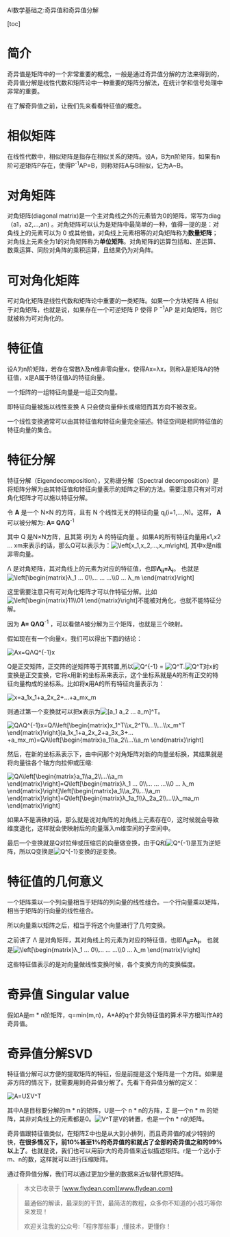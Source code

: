 AI数学基础之:奇异值和奇异值分解

[toc]

# 简介

奇异值是矩阵中的一个非常重要的概念，一般是通过奇异值分解的方法来得到的，奇异值分解是线性代数和矩阵论中一种重要的矩阵分解法，在统计学和信号处理中非常的重要。

在了解奇异值之前，让我们先来看看特征值的概念。

# 相似矩阵

在线性代数中，相似矩阵是指存在相似关系的矩阵。设A，B为n阶矩阵，如果有n阶可逆矩阵P存在，使得P<sup>-1</sup>AP=B，则称矩阵A与B相似，记为A~B。

# 对角矩阵

对角矩阵(diagonal matrix)是一个主对角线之外的元素皆为0的矩阵，常写为diag（a1，a2,...,an) 。对角矩阵可以认为是矩阵中最简单的一种，值得一提的是：对角线上的元素可以为 0 或其他值，对角线上元素相等的对角矩阵称为**数量矩阵**；对角线上元素全为1的对角矩阵称为**单位矩阵**。对角矩阵的运算包括和、差运算、数乘运算、同阶对角阵的乘积运算，且结果仍为对角阵。

# 可对角化矩阵

可对角化矩阵是线性代数和矩阵论中重要的一类矩阵。如果一个方块矩阵 A 相似于对角矩阵，也就是说，如果存在一个可逆矩阵 P 使得 P <sup>−1</sup>AP 是对角矩阵，则它就被称为可对角化的。

# 特征值

设A为n阶矩阵，若存在常数λ及n维非零向量x，使得Ax=λx，则称λ是矩阵A的特征值，x是A属于特征值λ的特征向量。 

一个矩阵的一组特征向量是一组正交向量。

即特征向量被施以线性变换 A 只会使向量伸长或缩短而其方向不被改变。

一个线性变换通常可以由其特征值和特征向量完全描述。特征空间是相同特征值的特征向量的集合。

# 特征分解

特征分解（Eigendecomposition），又称谱分解（Spectral decomposition）是将矩阵分解为由其特征值和特征向量表示的矩阵之积的方法。需要注意只有对可对角化矩阵才可以施以特征分解。

令 **A** 是一个 N×N 的方阵，且有 N 个线性无关的特征向量 q<sub>i</sub>(i=1,…,N)。这样， **A** 可以被分解为: **A= QΛQ**<sup>-1</sup>

其中 Q 是N×N方阵，且其第 i列为 A 的特征向量 。如果A的所有特征向量用x1,x2 … xm来表示的话，那么Q可以表示为：<img src="https://www.zhihu.com/equation?tex=\left[x_1,x_2,…,x_m\right]" alt="\left[x_1,x_2,…,x_m\right]" class="ee_img tr_noresize" eeimg="1">, 其中x是n维非零向量。

 Λ 是对角矩阵，其对角线上的元素为对应的特征值，也即**Λ<sub>ii</sub>=λ<sub>i</sub>**。 也就是<img src="https://www.zhihu.com/equation?tex=\left[\begin{matrix}λ_1 … 0\\… … …\\0 … λ_m \end{matrix}\right]" alt="\left[\begin{matrix}λ_1 … 0\\… … …\\0 … λ_m \end{matrix}\right]" class="ee_img tr_noresize" eeimg="1">



这里需要注意只有可对角化矩阵才可以作特征分解。比如 <img src="https://www.zhihu.com/equation?tex=\left[\begin{matrix}11\\01 \end{matrix}\right]" alt="\left[\begin{matrix}11\\01 \end{matrix}\right]" class="ee_img tr_noresize" eeimg="1">不能被对角化，也就不能特征分解。

因为 **A= QΛQ**<sup>-1</sup> ，可以看做A被分解为三个矩阵，也就是三个映射。

假如现在有一个向量x，我们可以得出下面的结论：

<img src="https://www.zhihu.com/equation?tex=Ax=QΛQ^{-1}x" alt="Ax=QΛQ^{-1}x" class="ee_img tr_noresize" eeimg="1">

Q是正交矩阵，正交阵的逆矩阵等于其转置,所以<img src="https://www.zhihu.com/equation?tex=Q^{-1}" alt="Q^{-1}" class="ee_img tr_noresize" eeimg="1"> = <img src="https://www.zhihu.com/equation?tex=Q^T" alt="Q^T" class="ee_img tr_noresize" eeimg="1">.<img src="https://www.zhihu.com/equation?tex=Q^T" alt="Q^T" class="ee_img tr_noresize" eeimg="1">对x的变换是正交变换，它将x用新的坐标系来表示，这个坐标系就是A的所有正交的特征向量构成的坐标系。比如将**x**用A的所有特征向量表示为：

<img src="https://www.zhihu.com/equation?tex=x=a_1x_1+a_2x_2+…+a_mx_m" alt="x=a_1x_1+a_2x_2+…+a_mx_m" class="ee_img tr_noresize" eeimg="1">

则通过第一个变换就可以把**x**表示为<img src="https://www.zhihu.com/equation?tex=[a_1 a_2 ... a_m]^T" alt="[a_1 a_2 ... a_m]^T" class="ee_img tr_noresize" eeimg="1">。

<img src="https://www.zhihu.com/equation?tex=QΛQ^{-1}x=QΛ\left[\begin{matrix}x_1^T\\x_2^T\\…\\…\\x_m^T \end{matrix}\right](a_1x_1+a_2x_2+a_3x_3+…+a_mx_m)=QΛ\left[\begin{matrix}a_1\\a_2\\…\\a_m \end{matrix}\right]" alt="QΛQ^{-1}x=QΛ\left[\begin{matrix}x_1^T\\x_2^T\\…\\…\\x_m^T \end{matrix}\right](a_1x_1+a_2x_2+a_3x_3+…+a_mx_m)=QΛ\left[\begin{matrix}a_1\\a_2\\…\\a_m \end{matrix}\right]" class="ee_img tr_noresize" eeimg="1">

然后，在新的坐标系表示下，由中间那个对角矩阵对新的向量坐标换，其结果就是将向量往各个轴方向拉伸或压缩:



<img src="https://www.zhihu.com/equation?tex=QΛ\left[\begin{matrix}a_1\\a_2\\…\\a_m \end{matrix}\right]=Q\left[\begin{matrix}λ_1 … 0\\… … …\\0 … λ_m \end{matrix}\right]\left[\begin{matrix}a_1\\a_2\\…\\a_m \end{matrix}\right]=Q\left[\begin{matrix}λ_1a_1\\λ_2a_2\\…\\λ_ma_m \end{matrix}\right]" alt="QΛ\left[\begin{matrix}a_1\\a_2\\…\\a_m \end{matrix}\right]=Q\left[\begin{matrix}λ_1 … 0\\… … …\\0 … λ_m \end{matrix}\right]\left[\begin{matrix}a_1\\a_2\\…\\a_m \end{matrix}\right]=Q\left[\begin{matrix}λ_1a_1\\λ_2a_2\\…\\λ_ma_m \end{matrix}\right]" class="ee_img tr_noresize" eeimg="1">

​	如果A不是满秩的话，那么就是说对角阵的对角线上元素存在0，这时候就会导致维度退化，这样就会使映射后的向量落入m维空间的子空间中。

最后一个变换就是Q对拉伸或压缩后的向量做变换，由于Q和<img src="https://www.zhihu.com/equation?tex=Q^{-1}" alt="Q^{-1}" class="ee_img tr_noresize" eeimg="1">是互为逆矩阵，所以Q变换是<img src="https://www.zhihu.com/equation?tex=Q^{-1}" alt="Q^{-1}" class="ee_img tr_noresize" eeimg="1">变换的逆变换。

# 特征值的几何意义

一个矩阵乘以一个列向量相当于矩阵的列向量的线性组合。一个行向量乘以矩阵，相当于矩阵的行向量的线性组合。

所以向量乘以矩阵之后，相当于将这个向量进行了几何变换。

之前讲了 Λ 是对角矩阵，其对角线上的元素为对应的特征值，也即**Λ<sub>ii</sub>=λ<sub>i</sub>**。 也就是<img src="https://www.zhihu.com/equation?tex=\left[\begin{matrix}λ_1 … 0\\… … …\\0 … λ_m \end{matrix}\right]" alt="\left[\begin{matrix}λ_1 … 0\\… … …\\0 … λ_m \end{matrix}\right]" class="ee_img tr_noresize" eeimg="1">

这些特征值表示的是对向量做线性变换时候，各个变换方向的变换幅度。



# 奇异值 Singular value

假如A是m * n阶矩阵，q=min(m,n)，A*A的q个非负特征值的算术平方根叫作A的奇异值。

# 奇异值分解SVD

特征值分解可以方便的提取矩阵的特征，但是前提是这个矩阵是一个方阵。如果是非方阵的情况下，就需要用到奇异值分解了。先看下奇异值分解的定义：

<img src="https://www.zhihu.com/equation?tex=A=UΣV^T" alt="A=UΣV^T" class="ee_img tr_noresize" eeimg="1">

其中A是目标要分解的m * n的矩阵，U是一个 n * n的方阵，Σ 是一个n * m 的矩阵，其非对角线上的元素都是0。<img src="https://www.zhihu.com/equation?tex=V^T" alt="V^T" class="ee_img tr_noresize" eeimg="1">是V的转置，也是一个n * n的矩阵。

奇异值跟特征值类似，在矩阵Σ中也是从大到小排列，而且奇异值的减少特别的快，**在很多情况下，前10%甚至1%的奇异值的和就占了全部的奇异值之和的99%以上了**。也就是说，我们也可以用前r大的奇异值来近似描述矩阵。r是一个远小于m、n的数，这样就可以进行压缩矩阵。

通过奇异值分解，我们可以通过更加少量的数据来近似替代原矩阵。

> 本文已收录于 [www.flydean.com](www.flydean.com)
>
> 最通俗的解读，最深刻的干货，最简洁的教程，众多你不知道的小技巧等你来发现！
> 
> 欢迎关注我的公众号:「程序那些事」,懂技术，更懂你！
